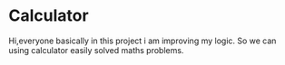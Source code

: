# Calculator
Hi,everyone basically in this project i am improving my logic.
So we can using calculator easily solved maths problems.

